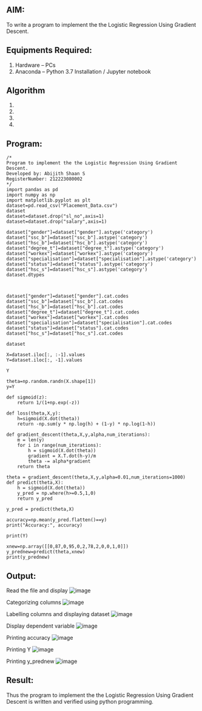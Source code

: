 ## AIM:
To write a program to implement the the Logistic Regression Using Gradient Descent.

## Equipments Required:
1. Hardware – PCs
2. Anaconda – Python 3.7 Installation / Jupyter notebook

## Algorithm
1. 
2. 
3. 
4. 

## Program:
```
/*
Program to implement the the Logistic Regression Using Gradient Descent.
Developed by: Abijith Shaan S
RegisterNumber: 212223080002 
*/
import pandas as pd
import numpy as np
import matplotlib.pyplot as plt
dataset=pd.read_csv("Placement_Data.csv")
dataset
dataset=dataset.drop("sl_no",axis=1)
dataset=dataset.drop("salary",axis=1)

dataset["gender"]=dataset["gender"].astype('category')
dataset["ssc_b"]=dataset["ssc_b"].astype('category')
dataset["hsc_b"]=dataset["hsc_b"].astype('category')
dataset["degree_t"]=dataset["degree_t"].astype('category')
dataset["workex"]=dataset["workex"].astype('category')
dataset["specialisation"]=dataset["specialisation"].astype('category')
dataset["status"]=dataset["status"].astype('category')
dataset["hsc_s"]=dataset["hsc_s"].astype('category')
dataset.dtypes



dataset["gender"]=dataset["gender"].cat.codes
dataset["ssc_b"]=dataset["ssc_b"].cat.codes
dataset["hsc_b"]=dataset["hsc_b"].cat.codes
dataset["degree_t"]=dataset["degree_t"].cat.codes
dataset["workex"]=dataset["workex"].cat.codes
dataset["specialisation"]=dataset["specialisation"].cat.codes
dataset["status"]=dataset["status"].cat.codes
dataset["hsc_s"]=dataset["hsc_s"].cat.codes

dataset

X=dataset.iloc[:, :-1].values
Y=dataset.iloc[:, -1].values

Y

theta=np.random.randn(X.shape[1])
y=Y

def sigmoid(z):
    return 1/(1+np.exp(-z))

def loss(theta,X,y):
    h=sigmoid(X.dot(theta))
    return -np.sum(y * np.log(h) + (1-y) * np.log(1-h))

def gradient_descent(theta,X,y,alpha,num_iterations):
    m = len(y)
    for i in range(num_iterations):
        h = sigmoid(X.dot(theta))
        gradient = X.T.dot(h-y)/m
        theta -= alpha*gradient
    return theta
    
theta = gradient_descent(theta,X,y,alpha=0.01,num_iterations=1000)
def predict(theta,X):
    h = sigmoid(X.dot(theta))
    y_pred = np.where(h>=0.5,1,0)
    return y_pred
    
y_pred = predict(theta,X)

accuracy=np.mean(y_pred.flatten()==y)
print("Accuracy:", accuracy)

print(Y)

xnew=np.array([[0,87,0,95,0,2,78,2,0,0,1,0]])
y_prednew=predict(theta,xnew)
print(y_prednew)

```

## Output:
Read the file and display
![image](https://github.com/Shaan2803/-Implementation-of-Logistic-Regression-Using-Gradient-Descent/assets/160568486/34084792-301a-43e3-8189-b76335888120)

Categorizing columns
![image](https://github.com/Shaan2803/-Implementation-of-Logistic-Regression-Using-Gradient-Descent/assets/160568486/d9cdd0ec-3714-47cd-a5f2-36751afd88f2)

Labelling columns and displaying dataset
![image](https://github.com/Shaan2803/-Implementation-of-Logistic-Regression-Using-Gradient-Descent/assets/160568486/c4de34a4-fe4c-4512-8f98-de4a8c31574d)

Display dependent variable
![image](https://github.com/Shaan2803/-Implementation-of-Logistic-Regression-Using-Gradient-Descent/assets/160568486/e6b100bb-e876-4b6f-9dec-6d4ead304b0b)

Printing accuracy
![image](https://github.com/Shaan2803/-Implementation-of-Logistic-Regression-Using-Gradient-Descent/assets/160568486/c3340c1e-3b1e-47d8-8b2f-fceb71bee841)

Printing Y
![image](https://github.com/Shaan2803/-Implementation-of-Logistic-Regression-Using-Gradient-Descent/assets/160568486/60f50131-98d8-4c19-97cb-b45827252d5f)

Printing y_prednew
![image](https://github.com/Shaan2803/-Implementation-of-Logistic-Regression-Using-Gradient-Descent/assets/160568486/47b6d871-21bd-4a66-8ec0-26cf97581785)












## Result:
Thus the program to implement the the Logistic Regression Using Gradient Descent is written and verified using python programming.

